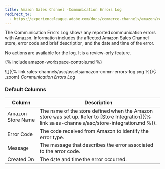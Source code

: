 ```yaml
---
title: Amazon Sales Channel -Communication Errors Log
redirect_to:
  - https://experienceleague.adobe.com/docs/commerce-channels/amazon/reports-logs/logs/communication-errors-log.html
---
```


The Communication Errors Log shows any reported communication errors with Amazon. Information includes the affected Amazon Sales Channel store, error code and brief description, and the date and time of the error.

No actions are available for the log. It is a review-only feature.

{% include amazon-workspace-controls.md %}

![]({% link sales-channels/asc/assets/amazon-comm-errors-log.png %}){: .zoom}
_Communication Errors Log_

### Default Columns

|Column|Description|
|--- |--- |
|Amazon Store Name|The name of the store defined when the Amazon store was set up. Refer to [Store Integration]({% link sales-channels/asc/store-integration.md %}). |
|Error Code|The code received from Amazon to identify the error type. |
|Message|The message that describes the error associated to the error code. |
|Created On|The date and time the error occurred. |

